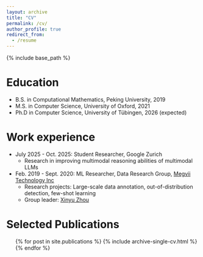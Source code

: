 ```yaml
---
layout: archive
title: "CV"
permalink: /cv/
author_profile: true
redirect_from:
  - /resume
---
```


{% include base_path %}

Education
======
* B.S. in Computational Mathematics, Peking University, 2019
* M.S. in Computer Science, University of Oxford, 2021
* Ph.D in Computer Science, University of Tübingen, 2026 (expected)

Work experience
======
* July 2025 - Oct. 2025: Student Researcher, Google Zurich
  * Research in improving multimodal reasoning abilities of multimodal LLMs
* Feb. 2019 - Sept. 2020: ML Researcher, Data Research Group, [Megvii Technology Inc](https://megvii.com/)
  * Research projects: Large-scale data annotation, out-of-distribution detection, few-shot learning
  * Group leader: [Xinyu Zhou](https://scholar.google.com/citations?user=Jv4LCj8AAAAJ&hl=en)

<!-- Skills
======
* Skill 1
* Skill 2
  * Sub-skill 2.1
  * Sub-skill 2.2
  * Sub-skill 2.3
* Skill 3 -->

Selected Publications
======
  <ul>{% for post in site.publications %}
    {% include archive-single-cv.html %}
  {% endfor %}</ul>
  
<!-- Talks
======
  <ul>{% for post in site.talks %}
    {% include archive-single-talk-cv.html %}
  {% endfor %}</ul>
  
Teaching
======
  <ul>{% for post in site.teaching %}
    {% include archive-single-cv.html %}
  {% endfor %}</ul>
  
Service and leadership
======
* Currently signed in to 43 different slack teams -->
